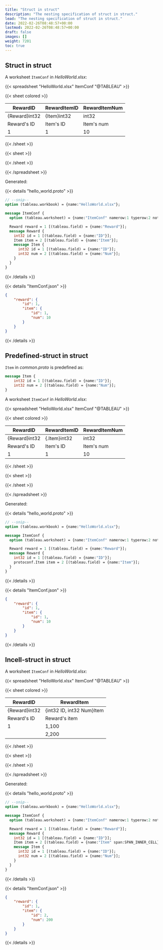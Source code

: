```yaml
---
title: "Struct in struct"
description: "The nesting specification of struct in struct."
lead: "The nesting specification of struct in struct."
date: 2022-02-26T08:48:57+00:00
lastmod: 2022-02-26T08:48:57+00:00
draft: false
images: []
weight: 7201
toc: true
---
```


## Struct in struct

A worksheet `ItemConf` in *HelloWorld.xlsx*:

{{< spreadsheet "HelloWorld.xlsx" ItemConf "@TABLEAU" >}}

{{< sheet colored >}}

| RewardID      | RewardItemID | RewardItemNum |
|---------------|--------------|---------------|
| {Reward}int32 | {Item}int32  | int32         |
| Reward's ID   | Item's ID    | Item's num    |
| 1             | 1            | 10            |

{{< /sheet >}}

{{< sheet >}}

{{< /sheet >}}

{{< /spreadsheet >}}

Generated:

{{< details "hello_world.proto" >}}

```protobuf
// --snip--
option (tableau.workbook) = {name:"HelloWorld.xlsx"};

message ItemConf {
  option (tableau.worksheet) = {name:"ItemConf" namerow:1 typerow:2 noterow:3 datarow:4};

  Reward reward = 1 [(tableau.field) = {name:"Reward"}];
  message Reward {
    int32 id = 1 [(tableau.field) = {name:"ID"}];
    Item item = 2 [(tableau.field) = {name:"Item"}];
    message Item {
      int32 id = 1 [(tableau.field) = {name:"ID"}];
      int32 num = 2 [(tableau.field) = {name:"Num"}];
    }
  }
}
```

{{< /details >}}

{{< details "ItemConf.json" >}}

```json
{
    "reward": {
        "id": 1,
        "item": {
            "id": 1,
            "num": 10
        }
    }
}
```

{{< /details >}}

## Predefined-struct in struct

`Item` in *common.proto* is predefined as:

```protobuf
message Item {
    int32 id = 1 [(tableau.field) = {name:"ID"}];
    int32 num = 2 [(tableau.field) = {name:"Num"}];
}
```

A worksheet `ItemConf` in *HelloWorld.xlsx*:

{{< spreadsheet "HelloWorld.xlsx" ItemConf "@TABLEAU" >}}

{{< sheet colored >}}

| RewardID      | RewardItemID | RewardItemNum |
|---------------|--------------|---------------|
| {Reward}int32 | {.Item}int32 | int32         |
| Reward's ID   | Item's ID    | Item's num    |
| 1             | 1            | 10            |

{{< /sheet >}}

{{< sheet >}}

{{< /sheet >}}

{{< /spreadsheet >}}

Generated:

{{< details "hello_world.proto" >}}

```protobuf
// --snip--
option (tableau.workbook) = {name:"HelloWorld.xlsx"};

message ItemConf {
  option (tableau.worksheet) = {name:"ItemConf" namerow:1 typerow:2 noterow:3 datarow:4};

  Reward reward = 1 [(tableau.field) = {name:"Reward"}];
  message Reward {
    int32 id = 1 [(tableau.field) = {name:"ID"}];
    protoconf.Item item = 2 [(tableau.field) = {name:"Item"}];
  }
}
```

{{< /details >}}

{{< details "ItemConf.json" >}}

```json
{
    "reward": {
        "id": 1,
        "item": {
            "id": 1,
            "num": 10
        }
    }
}
```

{{< /details >}}

## Incell-struct in struct

A worksheet `ItemConf` in *HelloWorld.xlsx*:

{{< spreadsheet "HelloWorld.xlsx" ItemConf "@TABLEAU" >}}

{{< sheet colored >}}

| RewardID      | RewardItem                |
|---------------|---------------------------|
| {Reward}int32 | {int32 ID, int32 Num}Item |
| Reward's ID   | Reward's item             |
| 1             | 1,100                     |
|               | 2,200                     |

{{< /sheet >}}

{{< sheet >}}

{{< /sheet >}}

{{< /spreadsheet >}}

Generated:

{{< details "hello_world.proto" >}}

```protobuf
// --snip--
option (tableau.workbook) = {name:"HelloWorld.xlsx"};

message ItemConf {
  option (tableau.worksheet) = {name:"ItemConf" namerow:1 typerow:2 noterow:3 datarow:4};

  Reward reward = 1 [(tableau.field) = {name:"Reward"}];
  message Reward {
    int32 id = 1 [(tableau.field) = {name:"ID"}];
    Item item = 2 [(tableau.field) = {name:"Item" span:SPAN_INNER_CELL}];
    message Item {
      int32 id = 1 [(tableau.field) = {name:"ID"}];
      int32 num = 2 [(tableau.field) = {name:"Num"}];
    }
  }
}
```

{{< /details >}}

{{< details "ItemConf.json" >}}

```json
{
    "reward": {
        "id": 1,
        "item": {
            "id": 2,
            "num": 200
        }
    }
}
```

{{< /details >}}
